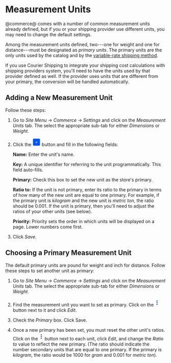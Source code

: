 # Measurement Units [](id=measurement-units)

@commerce@ comes with a number of common measurement units already defined, but
if you or your shipping provider use different units, you may need to change the
default settings.

Among the measurement units defined, two---one for weight and one for
distance---must be designated as *primary units*. The primary units are the only
units used by the catalog and by the 
[variable-rate shipping method](/web/liferay-emporio/documentation/-/knowledge_base/1-0/variable-rate-shipping). 

If you use Courier Shipping to integrate your shipping cost calculations with
shipping providers system, you'll need to have the units used by that provider
defined as well. If the provider uses units that are different from your
primary, the conversion will be handled automatically.

## Adding a New Measurement Unit [](id=adding-a-new-measurement-unit)

Follow these steps:

1.  Go to *Site Menu* &rarr; *Commerce* &rarr; *Settings* and click on the
    *Measurement Units* tab. The select the appropriate sub-tab for either
    *Dimensions* or *Weight*.

2.  Click the ![Add](../../images/icon-add.png) button and fill in the following
    fields:

    **Name:** Enter the unit's name.

    **Key:** A unique identifier for referring to the unit programmatically.
    This field auto-fills.

    **Primary:** Check this box to set the new unit as the store's primary.

    **Ratio to:** If the unit is not primary, enter its ratio to the primary in
    terms of how many of the new unit are equal to one primary. For example, if
    the primary unit is *kilogram* and the new unit is *metric ton*, the ratio
    should be 0.001. If the unit is primary, then you'll need to adjust the
    ratios of your other units (see below).

    **Priority:** Priority sets the order in which units will be displayed on
    a page. Lower numbers come first.

3.  Click *Save*.

## Choosing a Primary Measurement Unit [](id=choosing-a-primary-measurement-unit)

The default primary units are pound for weight and inch for distance. Follow
these steps to set another unit as primary:

1.  Go to *Site Menu* &rarr; *Commerce* &rarr; *Settings* and click on the
    *Measurement Units* tab. The select the appropriate sub-tab for either
    *Dimensions* or *Weight*.

2.  Find the measurement unit you want to set as primary. Click on the
    ![Options](../../images/icon-options.png) button next to it and click
    *Edit*.

3.  Check the *Primary* box. Click Save.

4.  Once a new primary has been set, you must reset the other unit's ratios.
    Click on the ![Options](../../images/icon-options.png) button next to each
    unit, click *Edit*, and change the *Ratio to* value to reflect the new
    primary. (The ratio should indicate the number secondary units that are
    equal to one primary. If the primary is *kilogram*, the ratio would be 1000
    for *gram* and 0.001 for *metric ton*).
